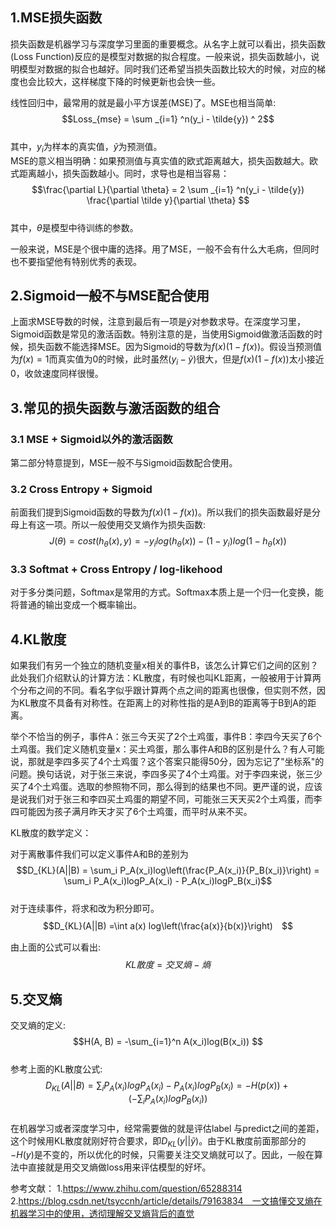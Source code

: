 ## 1.MSE损失函数
损失函数是机器学习与深度学习里面的重要概念。从名字上就可以看出，损失函数(Loss Function)反应的是模型对数据的拟合程度。一般来说，损失函数越小，说明模型对数据的拟合也越好。同时我们还希望当损失函数比较大的时候，对应的梯度也会比较大，这样梯度下降的时候更新也会快一些。  

线性回归中，最常用的就是最小平方误差(MSE)了。MSE也相当简单:  
$$Loss_{mse} = \sum _{i=1} ^n(y_i - \tilde{y}) ^ 2$$  
其中，$y_i$为样本的真实值，$\tilde{y}$为预测值。  
MSE的意义相当明确：如果预测值与真实值的欧式距离越大，损失函数越大。欧式距离越小，损失函数越小。同时，求导也是相当容易：  
$$\frac{\partial L}{\partial \theta} = 2 \sum _{i=1} ^n(y_i - \tilde{y}) \frac{\partial \tilde y}{\partial \theta} $$  
其中，$\theta$是模型中待训练的参数。  

一般来说，MSE是个很中庸的选择。用了MSE，一般不会有什么大毛病，但同时也不要指望他有特别优秀的表现。  

##  2.Sigmoid一般不与MSE配合使用  
上面求MSE导数的时候，注意到最后有一项是$\tilde y$对参数求导。在深度学习里，Sigmoid函数是常见的激活函数。特别注意的是，当使用Sigmoid做激活函数的时候，损失函数不能选择MSE。因为Sigmoid的导数为$f(x)(1-f(x))$。假设当预测值为$f(x)=1$而真实值为0的时候，此时虽然$(y_i - \tilde{y})$很大，但是$f(x)(1-f(x))$太小接近0，收敛速度同样很慢。  

## 3.常见的损失函数与激活函数的组合  
### 3.1 MSE + Sigmoid以外的激活函数  
第二部分特意提到，MSE一般不与Sigmoid函数配合使用。 
 
### 3.2 Cross Entropy + Sigmoid  
前面我们提到Sigmoid函数的导数为$f(x)(1-f(x))$。所以我们的损失函数最好是分母上有这一项。所以一般使用交叉熵作为损失函数:  
$$J(\theta)=cost(h_{\theta}(x),y) = -y_ilog(h_{\theta}(x)) - (1-y_i)log(1-h_{\theta}(x))$$  

### 3.3 Softmat + Cross Entropy / log-likehood  
对于多分类问题，Softmax是常用的方式。Softmax本质上是一个归一化变换，能将普通的输出变成一个概率输出。  

## 4.KL散度  
如果我们有另一个独立的随机变量x相关的事件B，该怎么计算它们之间的区别？  
此处我们介绍默认的计算方法：KL散度，有时候也叫KL距离，一般被用于计算两个分布之间的不同。看名字似乎跟计算两个点之间的距离也很像，但实则不然，因为KL散度不具备有对称性。在距离上的对称性指的是A到B的距离等于B到A的距离。  

举个不恰当的例子，事件A：张三今天买了2个土鸡蛋，事件B：李四今天买了6个土鸡蛋。我们定义随机变量x：买土鸡蛋，那么事件A和B的区别是什么？有人可能说，那就是李四多买了4个土鸡蛋？这个答案只能得50分，因为忘记了"坐标系"的问题。换句话说，对于张三来说，李四多买了4个土鸡蛋。对于李四来说，张三少买了4个土鸡蛋。选取的参照物不同，那么得到的结果也不同。更严谨的说，应该是说我们对于张三和李四买土鸡蛋的期望不同，可能张三天天买2个土鸡蛋，而李四可能因为孩子满月昨天才买了6个土鸡蛋，而平时从来不买。  


KL散度的数学定义：  

对于离散事件我们可以定义事件A和B的差别为  
$$D_{KL}(A||B) = \sum_i P_A(x_i)log\left(\frac{P_A(x_i)}{P_B(x_i)}\right) = \sum_i P_A(x_i)logP_A(x_i) - P_A(x_i)logP_B(x_i)$$  
对于连续事件，将求和改为积分即可。$$D_{KL}(A||B) =\int a(x) log\left(\frac{a(x)}{b(x)}\right)　$$  

由上面的公式可以看出:  
$$KL散度 = 交叉熵 - 熵$$  

## 5.交叉熵  
交叉熵的定义:  
$$H(A, B) = -\sum_{i=1}^n A(x_i)log(B(x_i)) $$  
参考上面的KL散度公式:  
$$D_{KL}(A||B) = \sum_i P_A(x_i)logP_A(x_i) - P_A(x_i)logP_B(x_i) = -H(p(x)) +  (-\sum_i P_A(x_i)logP_B(x_i))$$  
在机器学习或者深度学习中，经常需要做的就是评估label 与predict之间的差距，这个时候用KL散度就刚好符合要求，即$D_{KL}(y|| \tilde y)$。由于KL散度前面那部分的$-H(y)$是不变的，所以优化的时候，只需要关注交叉熵就可以了。因此，一般在算法中直接就是用交叉熵做loss用来评估模型的好坏。  



参考文献： 
1.https://www.zhihu.com/question/65288314  
2.https://blog.csdn.net/tsyccnh/article/details/79163834　一文搞懂交叉熵在机器学习中的使用，透彻理解交叉熵背后的直觉  